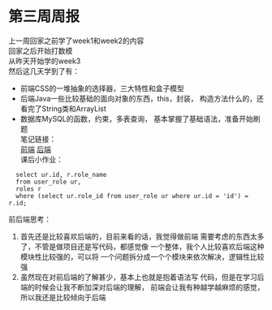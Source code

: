# 第三周周报
上一周回家之前学了week1和week2的内容  
回家之后开始打数模  
从昨天开始学的week3  
然后这几天学到了有：  
+ 前端CSS的一堆抽象的选择器，三大特性和盒子模型
+ 后端Java一些比较基础的面向对象的东西，this，封装，
构造方法什么的，还看完了String类和ArrayList
+ 数据库MySQL的函数，约束，多表查询，
基本掌握了基础语法，准备开始刷题  
笔记链接：  
[前端](https://blog.csdn.net/hycccccch/article/details/140177037?spm=1001.2014.3001.5502)    [后端](http://t.csdnimg.cn/eFAVI)  
课后小作业：  
```mysql
  select ur.id, r.role_name
  from user_role ur,
  roles r
  where (select ur.role_id from user_role ur where ur.id = 'id') = r.id;
```
前后端思考：  
1. 首先还是比较喜欢后端的，目前来看的话，我觉得做前端
需要考虑的东西太多了，不管是做项目还是写代码，都感觉像
一个整体，我个人比较喜欢后端这种模块性比较强的，可以将
一个问题拆分成一个个模块来依次解决，逻辑性比较强
2. 虽然现在对前后端的了解甚少，基本上也就是抱着语法写
代码，但是在学习后端的时候会让我不断加深对后端的理解，
前端会让我有种越学越麻烦的感觉，所以我还是比较倾向于后端
